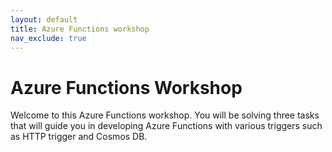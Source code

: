 ```yaml
---
layout: default
title: Azure Functions workshop
nav_exclude: true
---
```


# Azure Functions Workshop


Welcome to this Azure Functions workshop. You will be solving three tasks that will 
guide you in developing Azure Functions with various triggers such as HTTP trigger and Cosmos DB.


